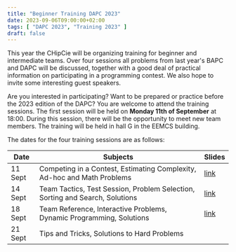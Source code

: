 ```yaml
---
title: "Beginner Training DAPC 2023"
date: 2023-09-06T09:00:00+02:00
tags: [ "DAPC 2023", "Training 2023" ]
draft: false
---
```


This year the CHipCie will be organizing training for beginner and intermediate teams.
Over four sessions all problems from last year's BAPC and DAPC will be discussed,
together with a good deal of practical information on participating in a programming contest.
We also hope to invite some interesting guest speakers.

Are you interested in participating? Want to be prepared or practice before the 2023 edition of the DAPC?
You are welcome to attend the training sessions.
The first session will be held on **Monday 11th of September** at 18:00. During this session, there will
be the opportunity to meet new team members. The training will be held in hall G in the EEMCS building.

The dates for the four training sessions are as follows:

| Date    | Subjects                                                                     | Slides                                 |
|---------|------------------------------------------------------------------------------|----------------------------------------|
| 11 Sept | Competing in a Contest, Estimating Complexity, Ad-hoc and Math Problems      | [link](/training/dapc23/session-1.pdf) |
| 14 Sept | Team Tactics, Test Session, Problem Selection, Sorting and Search, Solutions | [link](/training/dapc23/session-2.pdf) |
| 18 Sept | Team Reference, Interactive Problems, Dynamic Programming, Solutions         | [link](/training/dapc23/session-3.pdf) |
| 21 Sept | Tips and Tricks, Solutions to Hard Problems                                  |                                        |
